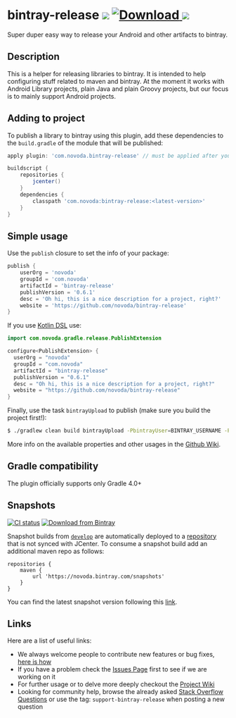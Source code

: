 # bintray-release [![](https://ci.novoda.com/buildStatus/icon?job=bintray-release)](https://ci.novoda.com/job/bintray-release/lastBuild/console) [![Download](https://api.bintray.com/packages/novoda/maven/bintray-release/images/download.svg) ](https://bintray.com/novoda/maven/bintray-release/_latestVersion) [![](https://raw.githubusercontent.com/novoda/novoda/master/assets/btn_apache_lisence.png)](LICENSE.txt)

Super duper easy way to release your Android and other artifacts to bintray.


## Description

This is a helper for releasing libraries to bintray. It is intended to help configuring stuff related to maven and bintray.
At the moment it works with Android Library projects, plain Java and plain Groovy projects, but our focus is to mainly support Android projects.

## Adding to project

To publish a library to bintray using this plugin, add these dependencies to the `build.gradle` of the module that will be published:

```groovy
apply plugin: 'com.novoda.bintray-release' // must be applied after your artifact generating plugin (eg. java / com.android.library)

buildscript {
    repositories {
        jcenter()
    }
    dependencies {
        classpath 'com.novoda:bintray-release:<latest-version>'
    }
}
```

## Simple usage

Use the `publish` closure to set the info of your package:

```groovy
publish {
    userOrg = 'novoda'
    groupId = 'com.novoda'
    artifactId = 'bintray-release'
    publishVersion = '0.6.1'
    desc = 'Oh hi, this is a nice description for a project, right?'
    website = 'https://github.com/novoda/bintray-release'
}
```

If you use [Kotlin DSL](https://github.com/gradle/kotlin-dsl) use:

```kotlin
import com.novoda.gradle.release.PublishExtension

configure<PublishExtension> {
  userOrg = "novoda"
  groupId = "com.novoda"
  artifactId = "bintray-release"
  publishVersion = "0.6.1"
  desc = "Oh hi, this is a nice description for a project, right?"
  website = "https://github.com/novoda/bintray-release"
}
```

Finally, use the task `bintrayUpload` to publish (make sure you build the project first!):

```bash
$ ./gradlew clean build bintrayUpload -PbintrayUser=BINTRAY_USERNAME -PbintrayKey=BINTRAY_KEY -PdryRun=false
```

More info on the available properties and other usages in the [Github Wiki](https://github.com/novoda/bintray-release/wiki).

## Gradle compatibility

The plugin officially supports only Gradle 4.0+

## Snapshots
[![CI status](https://ci.novoda.com/buildStatus/icon?job=bintray-release-snapshot)](https://ci.novoda.com/job/bintray-release-snapshot/lastBuild/console) [![Download from Bintray](https://api.bintray.com/packages/novoda/snapshots/bintray-release/images/download.svg)](https://bintray.com/novoda/snapshots/bintray-release/_latestVersion)

Snapshot builds from [`develop`](https://github.com/novoda/bintray-release/compare/master...develop) are automatically deployed to a [repository](https://bintray.com/novoda/snapshots/bintray-release/_latestVersion) that is not synced with JCenter.
To consume a snapshot build add an additional maven repo as follows:
```
repositories {
    maven {
        url 'https://novoda.bintray.com/snapshots'
    }
}
```

You can find the latest snapshot version following this [link](https://bintray.com/novoda/snapshots/bintray-release/_latestVersion).

## Links

Here are a list of useful links:

 * We always welcome people to contribute new features or bug fixes, [here is how](https://github.com/novoda/novoda/blob/master/CONTRIBUTING.md)
 * If you have a problem check the [Issues Page](https://github.com/novoda/bintray-release/issues) first to see if we are working on it
 * For further usage or to delve more deeply checkout the [Project Wiki](https://github.com/novoda/bintray-release/wiki)
 * Looking for community help, browse the already asked [Stack Overflow Questions](http://stackoverflow.com/questions/tagged/support-bintray-release) or use the tag: `support-bintray-release` when posting a new question  
